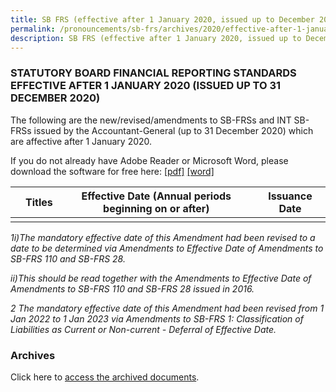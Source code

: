 ```yaml
---
title: SB FRS (effective after 1 January 2020, issued up to December 2020)
permalink: /pronouncements/sb-frs/archives/2020/effective-after-1-january-2020-issued-up-to-december-2020/
description: SB FRS (effective after 1 January 2020, issued up to December 2020)
---
```

### STATUTORY BOARD FINANCIAL REPORTING STANDARDS EFFECTIVE AFTER 1 JANUARY 2020 (ISSUED UP TO 31 DECEMBER 2020)

The following are the new/revised/amendments to SB-FRSs and INT SB-FRSs issued by the Accountant-General (up to 31 December 2020) which are affective after 1 January 2020.

If you do not already have Adobe Reader or Microsoft Word, please download the software for free here: [\[pdf\]](http://www.adobe.com/products/acrobat/readstep2.html) [\[word\]](http://www.microsoft.com/downloads/details.aspx?FamilyID=95e24c87-8732-48d5-8689-ab826e7b8fdf&DisplayLang=en)

|  | Titles | Effective Date (Annual periods beginning on or after) | Issuance Date |
| - | - | - | - |
|  |  |  |  |


*1i)The mandatory effective date of this Amendment had been revised to a date to be determined via Amendments to Effective Date of Amendments to SB-FRS 110 and SB-FRS 28.*

*ii)This should be read together with the Amendments to Effective Date of Amendments to SB-FRS 110 and SB-FRS 28 issued in 2016.*
  
*2 The mandatory effective date of this Amendment had been revised from 1 Jan 2022 to 1 Jan 2023 via Amendments to SB-FRS 1: Classification of Liabilities as Current or Non-current - Deferral of Effective Date.*

### Archives 

Click here to [access the archived documents](/pronouncements/sb-frs/archives/).